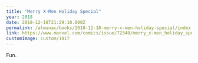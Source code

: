 ```yaml
---
title: "Merry X-Men Holiday Special"
year: 2018
date: 2018-12-18T21:29:10.000Z
permalink: /almanac/books/2018-12-18-merry-x-men-holiday-special/index.html
link: https://www.marvel.com/comics/issue/72340/merry_x-men_holiday_special_2018_1
customImage: custom/1017
---
```


Fun.